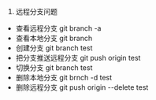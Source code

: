 1. 远程分支问题
- 查看远程分支
	git branch -a 
- 查看本地分支
	git branch
- 创建分支
	git branch test
- 把分支推送远程分支
	git push origin test
- 切换分支
	git branch test
- 删除本地分支
	git brnch -d test
- 删除远程分支
	git push origin --delete test
